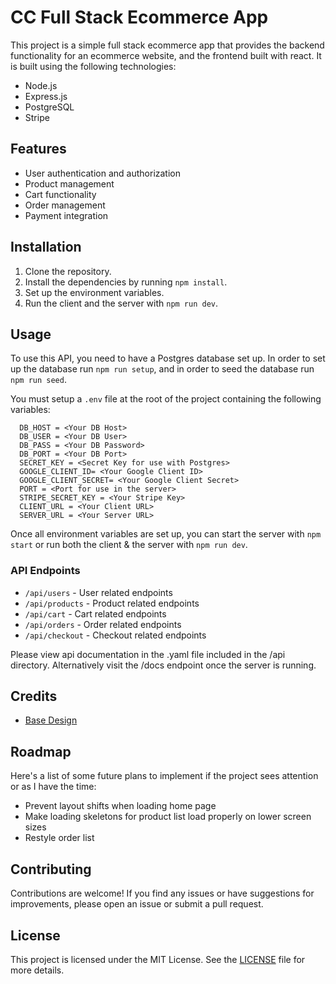 # CC Full Stack Ecommerce App

This project is a simple full stack ecommerce app that provides the backend functionality for an ecommerce website, and the frontend built with react. It is built using the following technologies:

- Node.js
- Express.js
- PostgreSQL
- Stripe

## Features

- User authentication and authorization
- Product management
- Cart functionality
- Order management
- Payment integration

## Installation

1. Clone the repository.
2. Install the dependencies by running `npm install`.
3. Set up the environment variables.
4. Run the client and the server with `npm run dev`.

## Usage

To use this API, you need to have a Postgres database set up. In order to set up the database run `npm run setup`, and in order to seed the database run `npm run seed`.

You must setup a `.env` file at the root of the project containing the following variables:

```
  DB_HOST = <Your DB Host>
  DB_USER = <Your DB User>
  DB_PASS = <Your DB Password>
  DB_PORT = <Your DB Port>
  SECRET_KEY = <Secret Key for use with Postgres>
  GOOGLE_CLIENT_ID= <Your Google Client ID>
  GOOGLE_CLIENT_SECRET= <Your Google Client Secret>
  PORT = <Port for use in the server>
  STRIPE_SECRET_KEY = <Your Stripe Key>
  CLIENT_URL = <Your Client URL>
  SERVER_URL = <Your Server URL>
```

Once all environment variables are set up, you can start the server with `npm start` or run both the client & the server with `npm run dev`.

### API Endpoints

- `/api/users` - User related endpoints
- `/api/products` - Product related endpoints
- `/api/cart` - Cart related endpoints
- `/api/orders` - Order related endpoints
- `/api/checkout` - Checkout related endpoints

Please view api documentation in the .yaml file included in the /api directory. Alternatively visit the /docs endpoint once the server is running.

## Credits

- [Base Design](https://github.com/codewithsadee/woodex)

## Roadmap

Here's a list of some future plans to implement if the project sees attention or as I have the time:

- Prevent layout shifts when loading home page
- Make loading skeletons for product list load properly on lower screen sizes
- Restyle order list

## Contributing

Contributions are welcome! If you find any issues or have suggestions for improvements, please open an issue or submit a pull request.

## License

This project is licensed under the MIT License. See the [LICENSE](LICENSE) file for more details.
